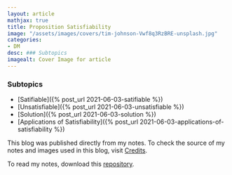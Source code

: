 ```yaml
---
layout: article
mathjax: true
title: Proposition Satisfiability
image: "/assets/images/covers/tim-johnson-Vwf8q3RzBRE-unsplash.jpg"
categories:
- DM
desc: ### Subtopics 
imagealt: Cover Image for article
---
```


### Subtopics
- [Satifiable]({% post_url 2021-06-03-satifiable %})
- [Unsatisfiable]({% post_url 2021-06-03-unsatisfiable %})
- [Solution]({% post_url 2021-06-03-solution %})
- [Applications of Satisfiability]({% post_url 2021-06-03-applications-of-satisfiability %})



This blog was published directly from my notes.
To check the source of my notes and images used in this blog, visit <a href="/credits.html" target="_blank">Credits</a>.

To read my notes, download this <a href="https://github.com/bovem/CS" target="blank">repository</a>.